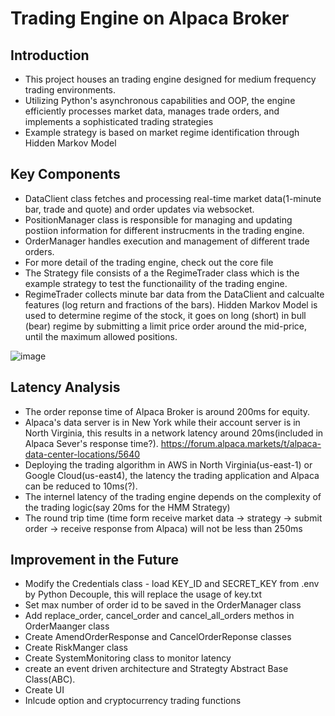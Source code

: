 # Trading Engine on Alpaca Broker

## Introduction
- This project houses an trading engine designed for medium frequency trading environments.
- Utilizing Python's asynchronous capabilities and OOP, the engine efficiently processes market data, manages trade orders, and implements a sophisticated trading strategies
- Example strategy is based on market regime identification through Hidden Markov Model

## Key Components
- DataClient class fetches and processing real-time market data(1-minute bar, trade and quote) and order updates via websocket. 
- PositionManager class is responsible for managing and updating postiion information for different instrucments in the trading engine.
- OrderManager handles execution and management of different trade orders. 
- For more detail of the trading engine, check out the core file
- The Strategy file consists of a the RegimeTrader class which is the example strategy to test the functionaility of the trading engine.
- RegimeTrader collects minute bar data from the DataClient and calcualte features (log return and fractions of the bars).
Hidden Markov Model is used to determine regime of the stock, it goes on long (short) in bull (bear) regime by submitting a limit price order around the mid-price, until the maximum allowed positions.

![image](https://github.com/Bensk-96/trading-engine-alpaca/assets/91371262/9f81be98-e262-4421-8c56-8757737a1f0a)

## Latency Analysis
- The order reponse time of Alpaca Broker is around 200ms for equity.
- Alpaca's data server is in New York while their account server is in North Virginia, this results in a network latency around 20ms(included in Alpaca Sever's response time?). 
https://forum.alpaca.markets/t/alpaca-data-center-locations/5640
- Deploying the trading algorithm in AWS in North Virginia(us-east-1) or Google Cloud(us-east4), the latency the trading application and Alpaca can be reduced to 10ms(?).
- The internel latency of the trading engine depends on the complexity of the trading logic(say 20ms for the HMM Strategy)
- The round trip time (time form receive market data -> strategy -> submit order -> receive response from Alpaca) will not be less than 250ms

## Improvement in the Future
- Modify the Credentials class - load KEY_ID and SECRET_KEY from .env by Python Decouple, this will replace the usage of key.txt
- Set max number of order id to be saved in the OrderManager class
- Add replace_order, cancel_order and cancel_all_orders methos in OrderMaanger class
- Create AmendOrderResponse and CancelOrderReponse classes
- Create RiskManger class
- Create SystemMonitoring class to monitor latency 
- create an event driven architecture and Strategty Abstract Base Class(ABC). 
- Create UI
- Inlcude option and cryptocurrency trading functions
